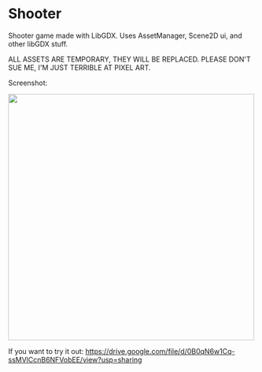 # Shooter
Shooter game made with LibGDX. Uses AssetManager, Scene2D ui, and other libGDX stuff. 

ALL ASSETS ARE TEMPORARY, THEY WILL BE REPLACED. PLEASE DON'T SUE ME, I'M JUST TERRIBLE AT PIXEL ART.

Screenshot:

<img src="https://github.com/luoyang9/Shooter/blob/master/screenshot.png" height="500px" />

If you want to try it out: https://drive.google.com/file/d/0B0qN6w1Cq-ssMVlCcnB6NFVobEE/view?usp=sharing


